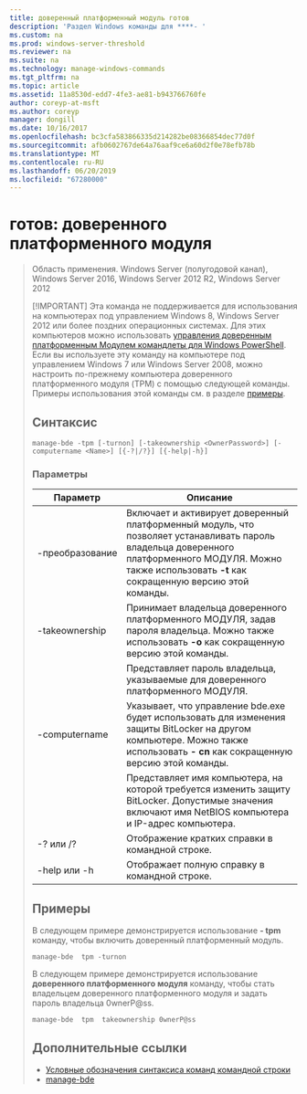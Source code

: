 ```yaml
---
title: доверенный платформенный модуль готов
description: 'Раздел Windows команды для ****- '
ms.custom: na
ms.prod: windows-server-threshold
ms.reviewer: na
ms.suite: na
ms.technology: manage-windows-commands
ms.tgt_pltfrm: na
ms.topic: article
ms.assetid: 11a8530d-edd7-4fe3-ae81-b943766760fe
author: coreyp-at-msft
ms.author: coreyp
manager: dongill
ms.date: 10/16/2017
ms.openlocfilehash: bc3cfa583866335d214282be08366854dec77d0f
ms.sourcegitcommit: afb0602767de64a76aaf9ce6a60d2f0e78efb78b
ms.translationtype: MT
ms.contentlocale: ru-RU
ms.lasthandoff: 06/20/2019
ms.locfileid: "67280000"
---
```

# <a name="manage-bde-tpm"></a>готов: доверенного платформенного модуля

> Область применения. Windows Server (полугодовой канал), Windows Server 2016, Windows Server 2012 R2, Windows Server 2012
> 
> [!IMPORTANT]
> Эта команда не поддерживается для использования на компьютерах под управлением Windows 8, Windows Server 2012 или более поздних операционных системах. Для этих компьютеров можно использовать [управления доверенным платформенным Модулем командлеты для Windows PowerShell](https://docs.microsoft.com/powershell/module/trustedplatformmodule/).
> Если вы используете эту команду на компьютере под управлением Windows 7 или Windows Server 2008, можно настроить по-прежнему компьютера доверенного платформенного модуля (TPM) с помощью следующей команды. Примеры использования этой команды см. в разделе [примеры](#BKMK_Examples).
> ## <a name="syntax"></a>Синтаксис
> ```
> manage-bde -tpm [-turnon] [-takeownership <OwnerPassword>] [-computername <Name>] [{-?|/?}] [{-help|-h}]
> ```
> ### <a name="parameters"></a>Параметры
> 
> |    Параметр    |                                                                              Описание                                                                               |
> |-----------------|------------------------------------------------------------------------------------------------------------------------------------------------------------------------|
> |     -преобразование     |              Включает и активирует доверенный платформенный модуль, что позволяет устанавливать пароль владельца доверенного платформенного МОДУЛЯ. Можно также использовать **-t** как сокращенную версию этой команды.              |
> | -takeownership  |                      Принимает владельца доверенного платформенного МОДУЛЯ, задав пароля владельца. Можно также использовать **-o** как сокращенную версию этой команды.                       |
> | <OwnerPassword> |                                                      Представляет пароль владельца, указываемые для доверенного платформенного МОДУЛЯ.                                                       |
> |  -computername  | Указывает, что управление bde.exe будет использовать для изменения защиты BitLocker на другом компьютере. Можно также использовать **- cn** как сокращенную версию этой команды. |
> |     <Name>      |    Представляет имя компьютера, на которой требуется изменить защиту BitLocker. Допустимые значения включают имя NetBIOS компьютера и IP-адрес компьютера.     |
> |    -? или /?     |                                                               Отображение кратких справки в командной строке.                                                               |
> |   -help или -h   |                                                             Отображает полную справку в командной строке.                                                              |
> 
> ## <a name="BKMK_Examples"></a>Примеры
> В следующем примере демонстрируется использование **- tpm** команду, чтобы включить доверенный платформенный модуль.
> ```
> manage-bde  tpm -turnon
> ```
> В следующем примере демонстрируется использование **доверенного платформенного модуля** команду, чтобы стать владельцем доверенного платформенного модуля и задать пароль владельца 0wnerP@ss.
> ```
> manage-bde  tpm  takeownership 0wnerP@ss
> ```
> ## <a name="additional-references"></a>Дополнительные ссылки
> -   [Условные обозначения синтаксиса команд командной строки](command-line-syntax-key.md)
> -   [manage-bde](manage-bde.md)
